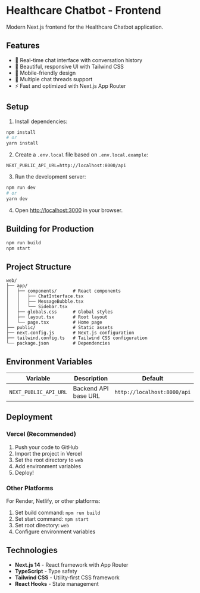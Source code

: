 # Healthcare Chatbot - Frontend

Modern Next.js frontend for the Healthcare Chatbot application.

## Features

-   💬 Real-time chat interface with conversation history
-   🎨 Beautiful, responsive UI with Tailwind CSS
-   📱 Mobile-friendly design
-   🔄 Multiple chat threads support
-   ⚡ Fast and optimized with Next.js App Router

## Setup

1. Install dependencies:

```bash
npm install
# or
yarn install
```

2. Create a `.env.local` file based on `.env.local.example`:

```env
NEXT_PUBLIC_API_URL=http://localhost:8000/api
```

3. Run the development server:

```bash
npm run dev
# or
yarn dev
```

4. Open [http://localhost:3000](http://localhost:3000) in your browser.

## Building for Production

```bash
npm run build
npm start
```

## Project Structure

```
web/
├── app/
│   ├── components/      # React components
│   │   ├── ChatInterface.tsx
│   │   ├── MessageBubble.tsx
│   │   └── Sidebar.tsx
│   ├── globals.css      # Global styles
│   ├── layout.tsx       # Root layout
│   └── page.tsx         # Home page
├── public/              # Static assets
├── next.config.js       # Next.js configuration
├── tailwind.config.ts   # Tailwind CSS configuration
└── package.json         # Dependencies
```

## Environment Variables

| Variable              | Description          | Default                     |
| --------------------- | -------------------- | --------------------------- |
| `NEXT_PUBLIC_API_URL` | Backend API base URL | `http://localhost:8000/api` |

## Deployment

### Vercel (Recommended)

1. Push your code to GitHub
2. Import the project in Vercel
3. Set the root directory to `web`
4. Add environment variables
5. Deploy!

### Other Platforms

For Render, Netlify, or other platforms:

1. Set build command: `npm run build`
2. Set start command: `npm start`
3. Set root directory: `web`
4. Configure environment variables

## Technologies

-   **Next.js 14** - React framework with App Router
-   **TypeScript** - Type safety
-   **Tailwind CSS** - Utility-first CSS framework
-   **React Hooks** - State management
